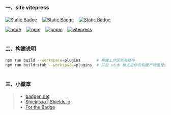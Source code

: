 # <font size=3>一、site vitepress</font>

[![Static Badge](https://img.shields.io/badge/author-%E8%8B%8F%E6%9C%A8-blue?style=for-the-badge)](https://sumumm.github.io/)&nbsp;&nbsp;&nbsp;&nbsp;[![Static Badge](https://img.shields.io/badge/GITHUB-sumumm-blue?style=for-the-badge&logo=github)](https://github.com/sumumm)&nbsp;&nbsp;&nbsp;&nbsp;[![Static Badge](https://img.shields.io/badge/NPM-sumumm-blue?style=for-the-badge&logo=npm&logoSize=3&labelColor=%23CB3837)](https://www.npmjs.com/~sumumm)

[![node](https://badgen.net/static/node/v22.16.0/F96854)](https://nodejs.org/dist/v22.16.0/node-v22.16.0-win-x64.zip)&nbsp;&nbsp;&nbsp;&nbsp;[![npm](https://badgen.net/static/npm/10.9.2/F96854)](https://badgen.net/static/npm/10.9.2/F96854)&nbsp;&nbsp;&nbsp;&nbsp;[![pnpm](https://badgen.net/static/pnpm/10.11.1/F96854)](https://github.com/pnpm/pnpm)&nbsp;&nbsp;&nbsp;&nbsp;[![vitepress](https://badgen.net/static/vitepress/1.6.3/cyan)](https://github.com/vuejs/vitepress/releases/tag/v1.6.3)

# <font size=3>二、构建说明</font>

```bash
npm run build --workspace=plugins       # 构建工作区所有插件
npm run build:stub --workspace=plugins  # 开启 stub 模式后你的构建产物里是使用的 jiti 来做链接，这样只需要构建一次，后续所有的源码改动都可以实时得到反应。

```

# <font size=3>三、小徽章</font>

>- [badgen.net](https://badgen.net/)
>- [Shields.io | Shields.io](https://shields.io/)
>- [For the Badge](https://forthebadge.com/)

